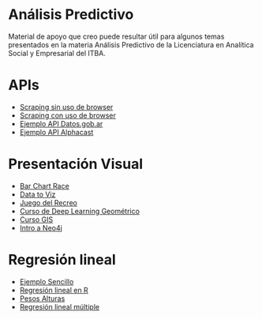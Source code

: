 # Análisis Predictivo

Material de apoyo que creo puede resultar útil para algunos temas presentados en la materia Análisis Predictivo de la
Licenciatura en Analítica Social y Empresarial del ITBA. 

# APIs
* [Scraping sin uso de browser](https://github.com/LCaravaggio/AnalisisPredictivo/blob/master/Sin_Browser.ipynb)
* [Scraping con uso de browser](https://github.com/LCaravaggio/AnalisisPredictivo/blob/master/Con_Browser.ipynb)
* [Ejemplo API Datos.gob.ar](https://github.com/LCaravaggio/AnalisisPredictivo/blob/master/api.ipynb)
* [Ejemplo API Alphacast](https://github.com/LCaravaggio/AnalisisPredictivo/blob/master/Ejercicio_Sencillo_Alphacast.ipynb)

# Presentación Visual
* [Bar Chart Race](https://github.com/LCaravaggio/AnalisisPredictivo/blob/master/Bar%20Chart%20Race.ipynb)
* [Data to Viz](https://www.data-to-viz.com/)
* [Juego del Recreo](https://private.unicog.org/msm/graphicacy/exp.html?sp)
* [Curso de Deep Learning Geométrico](https://geometricdeeplearning.com/lectures/)
* [Curso GIS](https://automating-gis-processes.github.io/CSC18/)
* [Intro a Neo4j](https://www.youtube.com/watch?v=BcgXw06lSIo&t=807s)


# Regresión lineal
* [Ejemplo Sencillo](https://github.com/LCaravaggio/AnalisisPredictivo/blob/master/Regresi%C3%B3n_Lineal.ipynb)
* [Regresión lineal en R](https://github.com/LCaravaggio/AnalisisPredictivo/blob/master/Reg%20lin%20en%20R.R)
* [Pesos Alturas](https://github.com/LCaravaggio/AnalisisPredictivo/blob/master/Pesos_alturas.ipynb)
* [Regresión lineal múltiple](https://github.com/LCaravaggio/AnalisisPredictivo/blob/master/Regresi%C3%B3n_lineal_multiple.ipynb)
